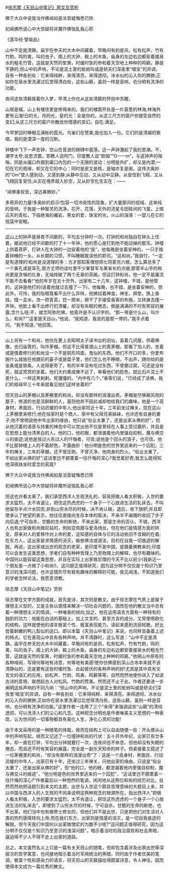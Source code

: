 #[徐志摩《天目山中笔记》原文及赏析](https://www.vrrw.net/wx/10938.html)

佛于大众中说我当作佛闻如是法音疑悔悉已除

初闻佛所说心中大惊疑将非魔作佛恼乱我心耶

《莲华经·譬喻品》

山中不定是清静。庙宇在参天的大木中间藏着，早晚间有的是风，松有松声，竹有竹韵，鸣的禽，叫的虫子，阁上的大钟，殿上的木鱼，庙身的左边右边都安着接泉水的粗毛竹管，这就是天然的笙箫，时缓时急的参和着天空地上种种的鸣籁。静是不静的;但山中的声响，不论是泥土里的蚯蚓叫或是轿夫们深夜里“唱宝”的异调，自有一种各别处：它来得纯粹，来得清亮，来得透彻，冰水似的沁入你的脾肺;正如你在泉水里洗濯过后觉得清白些，这些山籁，虽则一样是音响，也分明有洗净的功能。

夜间这些清籁摇着你入梦，早清上你也从这些清籁的怀抱中苏醒。



山居是福，山上有楼住更是修得来的。我们的楼窗开处是一片蓊葱的林海;林海外更有云海!日的光，月的光，星的光：全是你的。从这三尺方的窗户你接受自然的变幻;从这三尺方的窗户你散放你情感的变幻。自在;满足。

今早梦回时睁眼见满帐的霞光。鸟雀们在赞美;我也加入一份。它们的是清越的歌唱，我的是潜深一度的沉默。

钟楼中飞下一声宏钟，空山在音波的磅礴中震荡。这一声钟激起了我的思潮。不，潮字太夸;说思流罢。耶教人说阿门，印度教人说“欧姆”“O——m”，与这钟声的嗡嗡，同是从撮口外摄到阖口内包的一个无限的波动：分明是外扩，却又是内潜;一切在它的周缘，却又在它的中心：同时是皮又是核，是轴亦复是廓。这伟大奥妙的“Om”使人感到动，又感到静;从静中见动，又从动中见静。从安住到飞翔，又从飞翔回复安住;从实在境界超入妙空，又从妙空化生实在：——

“闻佛柔软音，深远甚微妙。”

多奇异的力量!多奥妙的启示!包容一切冲突性的现象，扩大霎那间的视域，这单纯的音响，于我是一种智灵的洗净。花开，花落，天外的流星与田畦间的飞萤，上绾云天的青松，下临绝海的巉岩，男女的爱，珠宝的光，火山的溶液：一婴儿在它的摇篮中安眠。

***

这山上的钟声是昼夜不间歇的，平均五分钟时一次。打钟的和尚独自在钟头上住着，据说他已经不间歇的打了十一年钟，他的愿心是打到他不能动弹的那天。钟楼上供着菩萨，打钟人在大钟的一边安着他的“座”，他每晚是坐着安神的，一只手挽着钟棰的一头，从长期的习惯，不叫睡眠耽误他的职司。“这和尚，”我自忖，“一定是有道理的!和尚是没道理的多：方才那知客僧想把七窍蒙充六根，怎么算总多了一个鼻孔或是耳孔;那方丈师的谈吐里不少某督军与某省长的点缀;那管半山亭的和尚更是贪嗔的化身，无端摔破了两个无辜的茶碗。但这打钟和尚，他一定不是庸流不能不去看看!”他的年岁在五十开外，出家有二十几年，这钟楼，不错，是他管的，这钟是他打的(说着他就过去撞了一下)，他每晚，也不错，是坐着安神的，但此外，可怜，我的俗眼竟看不出什么异样。他拂拭着神龛，神坐，拜垫，换上香烛，掇一盂水，洗一把青菜，捻一把米，擦干了手接受香客的布施，又转身去撞一声钟。他脸上看不出修行的清癯，却没有失眠的倦态，倒是满满的不时有笑容的展露;念什么经;不，就念阿弥陀佛，他竟许是不认识字的。“那一带是什么山，叫什么，和尚?”“这里是天目山，”他说。“我知道，我说的是那一带的，”我手点着问。“我不知道，”他回答。

***

山上另有一个和尚，他住在更上去昭明太子读书台的旧址，盖着几间屋，供着佛像，也归庙管的，叫作茅棚。但这不比得普渡山上的真茅棚，那看了怕人的，坐着或是偎着修行的和尚没一个不是鹄形鸠面，鬼似的东西。他们不开口的多，你爱布施什么就放在他跟前的篓子或是盘子里，他们怎么也不睁眼，不出声，随你给的是金条或是铁条。人说得更奇了。有的半年没有吃过东西，不曾挪过窝，可还是没有死，就这冥冥的坐着。他们大约离成佛不远了，单看他们的脸色，就比石片泥土不差什么，一样这黑剌剌，死僵僵的。“内中有几个，”香客们说，“已经成了活佛，我们的祖母早三十年来就看见他们这样坐着的!”

但天目山的茅棚以及茅棚里的和尚，却没有那样的浪漫出奇。茅棚是尽够蔽风雨的屋子，修道的也是活鲜鲜的人，虽则他并不因此减却他给我们的趣味。他是一个高身材，黑面目，行动迟缓的中年人;他出家将近十年，三年前坐过禅关，现在这山上茅棚里来修行;他在俗家时是个商人，家中有父母兄弟姊妹，也许还有自身的妻子;他不曾明说他中年出家的缘由，他只说“俗业太重了，还是出家从佛的好”，但从他沉着的语音与持重的神态中可以觉出他不仅是曾经在人事上受过磨折，并且是在思想上能分清黑白的人。他的口，他的眼，都泄漏着他内里强自抑制，魔与佛交斗的痕迹;说他是放过火杀过人的忏悔者，可信;说他是个回头的浪子，也可信。他不比那钟楼上人的不着颜色，不露曲折：他分明是色的世界里逃来的一个囚犯。三年的禅关，三年的草棚，还不曾压倒，不曾灭净，他肉身的烈火。“俗业太重了，不如出家从佛的好”;这话里岂不颤栗着一往忏悔的深心?我觉着好奇;我怎么能得知他深夜趺坐时意念的究竟?

佛于大众中说我当作佛闻如是法音疑悔悉已除

初闻佛所说心中大惊疑将非魔所说恼乱我心耶

但这也许看太奥了。我们承受西洋人生观洗礼的，容易把做人看太积极，入世的要求太猛烈，太不肯退让，把住这热虎虎的一个身子一个心放进生活的轧床去，不叫他留存半点汁水回去;非到山穷水尽的时候，决不肯认输，退后，收下旗帜;并且即使承认了绝望的表示，他往往直接向生存本体的取决，不来半不阑珊的收回了步子向后退;宁可自杀，甘脆的生命的断绝，不来出家，那是生命的否认。不错，西洋人也有出家做和尚做尼姑的，例如亚佩腊与爱洛绮丝，但在他们是情感方面的转变，原来对人的爱移作对上帝的爱，这知感的自体与它的活动依旧不含糊的在着;在东方人，这出家是求情感的消灭，皈依佛法或道法，目的在自我一切痕迹的解脱。再说，这出家或出世的观念的老家，是印度不是中国，是跟着佛教来的;印度可以会发生这类思想，学者们自有种种哲理上乃至物理上的解释，也尽有趣味的。中国何以能容留这类思想，并且在实际上出家做尼僧的今天不比以前少(我新近一个朋友差一点做了小和尚!)。这问题正值得研究，因为这分明不仅仅是个知识乃至意识的浅深问题，也许这情形尽有极有趣味的解释的可能，我见闻浅，不知道我们的学者怎样论法，我愿意领教。

徐志摩《天目山中笔记》赏析

徐志摩在文学方面的成就，首先是诗，其次则是散文。由于徐志摩在气质上是属于理想主义型的，又是主张以感情来解决一切社会问题的，因而在他的散文当中总有着一种理想主义的情调，一种唯美的倾向;加之，他在运用语言方面有一种特有的独到的功力：他能在白话的基础上，加上文言的、甚至方言的成分，又常使用欧化的结构，这样就使他的语言极富个性、极富表现能力，读起来感到流丽轻脆，好比尝着鲜嫩的鸭儿梨似的适口。即以本篇《天目山中笔记》来说，也同样具备着上述的特点。它在表现山中具有各种声响，并不清静时，这么写道：“山中不定是清静。庙宇在参天的大木中间藏着，早晚间有的是风，松有松声，竹有竹韵，鸣的禽，叫的虫子，阁上的大钟，殿上的木鱼，庙身的左边右边都安着接泉水的粗毛竹管，这就是天然的笙箫，时缓时急的参和着天空地上种种的鸣籁。”他把山中原有的各种喧闹，写得何等地有诗意，何等地有美感!使你仿佛感到深山古寺本来就不该清静似的，还是要有这些时缓时急、此起彼伏的各种声响的好!尤其是其中具有文言文的语汇的应用，如松声、竹韵、鸣禽、鸣籁等等，自然而然地使你进入了如读古诗的意境，联想起古人对松风、竹韵的赞美。然而还不止于此，作者还要进一步阐明这些声响的不同凡响：“但山中的声响，不论是泥土里的蚯蚓叫或是轿夫们深夜里‘唱宝’的异调，自有一种各别处：它来得纯粹，来得清亮，来得透彻，冰水似的沁入你的脾肺;正如你在泉水里洗濯过后觉得清白些，这些山籁，虽则一样是音响，也分明有洗净的功能。”这里作者一连用了三个“来得”来强调这些“山籁”的清纯透彻，可以洗涤人们的尘心和凡念。这种观念分明也是作者唯美主义思想的一种表现，认为世间的一切事物都具有美化人生，净化心灵的功能!

由于本文采用的是一种随笔的体裁，故而在结构上可以自由随便一些：开头便从山中的声响写起，继而又记述了一位撞钟和尚的行状：五十开外年纪，出家已有廿多年，却一直在打钟，平均五分钟就要打一次，连夜间也不休息，但他却没有失眠的倦态，而且还不时有笑容的展露，完全是一副乐天知命的样子。但紧接着又叙述了一位茅棚里的和尚，“却没有那样的浪漫出奇”了：这是一个高身材，黑面目、行动迟缓的中年人，出家已有十年，还坐过三年禅关，问他出家的缘由，只说是“俗业太重了，还是出家从佛的好”，但“他的口，他的眼，都泄漏着他内里强自抑制，魔与佛交斗的痕迹”，“他分明是色的世界里逃来的一个囚犯”，“这话里岂不颤栗着一往忏悔的深心?”作者最后以一种悠然的笔调，闲闲地从这两位和尚的经历对比，自然而然地把话题引到本文的主题，出世与入世这个颇具哲理意味的大题目上来，并以中国与西洋人的人生观的不同来说明这两种观念的根源所在。指出西洋人“把做人看太积极，入世的要求太猛烈，太不肯退让，把住这热虎虎的一个身子一个心放进生活的轧床去”，即使到了山穷水尽的时候，宁可自杀，甘脆的生命的断绝，也不出家。他们当中也有做修士修女的，但他们并不是出世，只是把他们对生活对人类的热烈感情转向上帝;而在我们东方，出家则是情感的消灭，是一切自我痕迹的解脱。但今天我们中国何以出家做僧尼的为数不少呢?“这问题正值得研究，因为这分明不仅仅是个知识乃至意识的浅深问题”，暗示着当时的政治腐败和社会黑暗，逼迫得不少人不得不走上出家的道路。

总之，本文虽然名义上只是一篇有关天目山的随笔，但却包含着涉及出家出世等深层次的哲学寓意，也间接地暗示着当时军阀统治的黑暗，同时由于作者优美的笔调，极富个性和感染力的语言，将天目山的天籁描绘得颇富诗意，令人神往，因而使得本文成为一篇优秀的散文。

